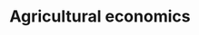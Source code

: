 ---
title: Agricultural economics
longTitle: 'Agricultural economics'
tags:
- gccommon
french:
- "[[Economie agricole]]"
---